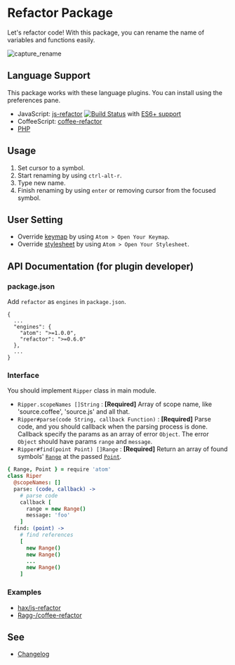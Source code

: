 # Refactor Package

Let's refactor code!
With this package, you can rename the name of variables and functions easily.

![capture_rename](https://cloud.githubusercontent.com/assets/514164/2929354/b4e848d4-d788-11e3-99c2-620f406d5e6f.gif)

## Language Support

This package works with these language plugins.
You can install using the preferences pane.

* JavaScript: [js-refactor](https://atom.io/packages/js-refactor) [![Build Status](https://travis-ci.org/hax/js-refactor.svg?branch=master)](https://travis-ci.org/hax/js-refactor) with [ES6+ support](https://github.com/hax/js-refactor/issues/6)
* CoffeeScript: [coffee-refactor](https://atom.io/packages/coffee-refactor)
* [PHP](https://github.com/hax/refactor/issues/2)

## Usage

1. Set cursor to a symbol.
2. Start renaming by using `ctrl-alt-r`.
3. Type new name.
4. Finish renaming by using `enter` or removing cursor from the focused symbol.

## User Setting

* Override [keymap](keymaps/refactor.cson) by using `Atom > Open Your Keymap`.
* Override [stylesheet](styles/refactor.less) by using `Atom > Open Your Stylesheet`.

## API Documentation (for plugin developer)

### package.json

Add `refactor` as `engines` in `package.json`.

```
{
  ...
  "engines": {
    "atom": ">=1.0.0",
    "refactor": ">=0.6.0"
  },
  ...
}
```

### Interface

You should implement `Ripper` class in main module.

* `Ripper.scopeNames []String` : **[Required]** Array of scope name, like 'source.coffee', 'source.js' and all that.
* `Ripper#parse(code String, callback Function)` : **[Required]** Parse code, and you should callback when the parsing process is done. Callback specify the params as an array of error `Object`. The error `Object` should have params `range` and `message`.
* `Ripper#find(point Point) []Range` : **[Required]** Return an array of found symbols' [`Range`](https://atom.io/docs/api/latest/api/classes/Range) at the passed [`Point`](https://atom.io/docs/api/latest/api/classes/Point).

```coffeescript
{ Range, Point } = require 'atom'
class Riper
  @scopeNames: []
  parse: (code, callback) ->
    # parse code
    callback [
      range = new Range()
      message: 'foo'
    ]
  find: (point) ->
    # find references
    [
      new Range()
      new Range()
      ...
      new Range()
    ]
```

### Examples

* [hax/js-refactor](https://github.com/hax/js-refactor)
* [Ragg-/coffee-refactor](https://github.com/Ragg-/coffee-refactor)


## See

* [Changelog](CHANGELOG.md)
